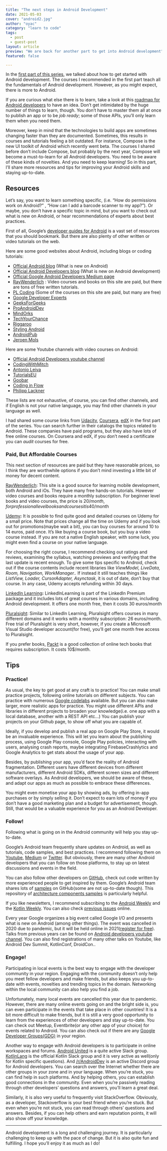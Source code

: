 ```yaml
---
title: "The next steps in Android Development"
date: 2021-05-03
cover: "android2.jpg"
author: "oyac"
category: "learn to code"
tags:
  - post
  - guest-post
layout: article
preview: "We are back for another part to get into Android development"
featured: false

---
```




In the [first part of this series](/learn-to-code-how-to-get-started-with-android-development/), we talked about how to get started with Android development. The courses I recommended in the first part teach all the fundamentals of Android development. However, as you might expect, there is more to Android. 

If you are curious what else there is to learn, take a look at this [roadmap for Android developers](https://github.com/mobile-roadmap/android-developer-roadmap) to have an idea. Don’t get intimidated by the huge number of things to learn, though. You don’t have to master them all at once to publish an app or to be *job ready*; some of those APIs, you’ll only learn them when you need them.

Moreover, keep in mind that the technologies to build apps are sometimes changing faster than they are documented. Sometimes, this results in courses and tutorials feeling a bit outdated. For instance, Compose is the new UI toolkit of Android which recently went beta. The courses I shared before don’t include Compose, but probably by the next year, Compose will become a must-to-learn for all Android developers. You need to be aware of these kinds of novelties. And you need to keep learning! So in this part, I’ll share more resources and tips for improving your Android skills and staying up-to-date. 

## Resources

Let’s say, you want to learn something specific, (i.e. “How do permissions work on Android?” , “How can I add a barcode scanner to my app?”). Or maybe, you don’t have a specific topic in mind, but you want to check out what is new on Android, or hear recommendations of experts about best practices. 

First of all, Google’s [developer guides for Android](https://developer.android.com/guide) is a vast set of resources that you should bookmark. But there are also plenty of other written or video tutorials on the web.

Here are some good websites about Android, including blogs or coding tutorials:

- [Official Android blog](https://blog.google/products/android/) (What is new on Android)
- [Official Android Developers blog](https://android-developers.googleblog.com/) (What is new on Android development)
- [Official Google Android Developers Medium page](https://medium.com/androiddevelopers)
- [RayWenderlich](https://www.raywenderlich.com/android/articles) : Video courses and books on this site are paid, but there are tons of free written tutorials. 
- [PL Coding](https://pl-coding.com/) (Some of the courses on this site are paid, but many are free)
- [Google Developer Experts](https://medium.com/google-developer-experts)
- [GeeksForGeeks](https://www.geeksforgeeks.org/android-tutorial/) 
- [ProAndroidDev](https://proandroiddev.com/)
- [MindOrks](https://blog.mindorks.com/)
- [TechYourChance](https://www.techyourchance.com/)
- [Riggaroo](https://riggaroo.dev/)
- [Styling Android](https://blog.stylingandroid.com/)
- [AndroidPub](https://medium.com/android-news)
- [Jeroen Mols](https://jeroenmols.com/blog/)

Here are some Youtube channels with video courses on Android:

- [Official Android Developers youtube channel](https://www.youtube.com/c/AndroidDevelopers) 
- [CodingWithMitch](https://www.youtube.com/channel/UCoNZZLhPuuRteu02rh7bzsw) 
- [Antonio Leiva ](https://www.youtube.com/user/antoniolg28)
- [TutorialsEU](https://www.youtube.com/channel/UCGjv_3tbzJ8yKuvacoqmO-Q)
- [Goobar](https://www.youtube.com/channel/UCVysWoMPvvHQMEJvRkslbAQ)
- [Coding in Flow](https://www.youtube.com/channel/UC_Fh8kvtkVPkeihBs42jGcA)
- [Philipp Lackner](https://www.youtube.com/channel/UCKNTZMRHPLXfqlbdOI7mCkg)

These lists are not exhaustive, of course, you can find other channels, and if English is not your native language, you may find other channels in your language as well. 

I had shared some course links from [Udacity](https://www.udacity.com/courses/all), [Coursera](https://www.coursera.org/), [edX](https://www.edx.org/) in the first part of the series. You can search further in their catalogs the topics related to Android. These companies have paid programs, but they also have lots of free online courses. On Coursera and edX, if you don’t need a certificate you can *audit* courses for free.

### Paid, But Affordable Courses

This next section of resources are paid but they have reasonable prices, so I think they are worthwhile options if you don’t mind investing a little bit of money for decent content.

[RayWenderlich](https://www.raywenderlich.com/android/paths/learn): This site is a good source for learning mobile development, both Android and iOs. They have many free hands-on tutorials. However video courses and books require a monthly subscription. For beginner level books and video courses, the price is 20$/month, for professional level books and courses it is 40$/month

[Udemy](https://www.udemy.com/)**:** It is possible to find quite good and detailed courses on Udemy for a small price. Note that prices change all the time on Udemy and if you look out for promotions(maybe wait a bit), you can buy courses for around 10 to 14 euros, paid once. It’s like buying a course book, but you buy a video course instead. If you are not a native English speaker, with some luck, you might even find a course on your native language. 

For choosing the right course, I recommend checking out ratings and reviews, examining the syllabus, watching previews and verifying that the last update is recent enough. To give some tips specific to Android, check out if the course contents include recent libraries like *ViewModel, LiveData, Room, Navigation, WorkManager..* If instead it still teaches things like *ListView, Loader, CursorAdapter, Asynctask*, it is out of date, don’t buy that course. In any case, Udemy accepts refunding within 30 days. 

[LinkedIn Learning](https://www.linkedin.com/learning)**:** LinkedInLearning is part of the LinkedIn Premium package and it includes lots of great courses in various domains, including Android development. It offers one month free, then it costs 30 euros/month 

[Pluralsight](https://www.pluralsight.com/): Similar to LinkedIn Learning, Pluralsight offers courses in many different domains and it works with a monthly subscription: 26 euros/month. Free trial of Pluralsight is very short, however, if you create a Microsoft Visual Studio developer account(for free), you’ll get one month free access to Pluralsight. 

If you prefer books, [Packt](https://subscribe.packtpub.com/) is a good collection of online tech books that requires subscription. It costs 10$/month.

## Tips

### Practice!

As usual, the key to get good at any craft is to practice! You can make small practice projects, following online tutorials on different subjects. You can practice with numerous [Google codelabs](https://codelabs.developers.google.com/?cat=android) available. But you can also make larger, more realistic apps for practice. You might use different APIs and libraries in different projects to broaden your knowledge(i.e. one app with a local database, another with a REST API etc…) You can publish your projects on your Github page, to show off what you are capable of. 

Ideally, if you develop and publish a real app on Google Play Store, it would be an invaluable experience. This will let you learn about the publishing process, using Google Play console, Google Play policies, interacting with users, analysing crash reports, maybe integrating FirebaseCrashlytics and Google Analytics to get stats about the usage of your app. 

Besides, by publishing your app, you’d face the reality of Android fragmentation. Different users have different devices from different manufacturers, different Android SDKs, different screen sizes and different software overlays. As Android developers, we should be aware of these, and adapt our apps as much as possible to embrace these differences.

You might even monetise your app by showing ads, by offering in-app purchases or by simply selling it. Don’t expect to earn lots of money if you don’t have a good marketing plan and a budget for advertisement, though. Still, that would be a valuable experience for you as an Android Developer. 

### Follow!

Following what is going on in the Android community will help you stay up-to-date.

Google’s Android team frequently share updates on Android, as well as tutorials, code samples, and best practices. I recommend following them on [Youtube](https://www.youtube.com/channel/UCVHFbqXqoYvEWM1Ddxl0QDg), [Medium](https://medium.com/androiddevelopers) or [Twitter](https://twitter.com/AndroidDev). But obviously, there are many other Android developers that you can follow on those platforms, to stay up on latest discussions and events in the field. 

You can also follow other developers on [GitHub](https://github.com/), check out code written by more experienced people to get inspired by them. Google’s Android team shares lots of [samples](https://developer.android.com/samples) on GitHub(some are not up-to-date though). This repository of [architecture components samples](https://github.com/android/architecture-components-samples) is particularly helpful. 

If you like newsletters, I recommend subscribing to the [Android Weekly](https://androidweekly.net/) and the [Kotlin Weekly](http://www.kotlinweekly.net/). You can also check [previous issues](https://androidweekly.net/archive) online.

Every year Google organizes a big event called Google I/O and presents what is new on Android (among other things). The event was cancelled in 2020 due to pandemic, but it will be held online in 2021([register for free](https://events.google.com/io/?lng=en)). Talks from previous years can be found on [Android developers youtube channel](https://www.youtube.com/channel/UCVHFbqXqoYvEWM1Ddxl0QDg). You can also find registrations of many other talks on Youtube, like Android Dev Summit, KotlinConf, DroidCon.. 

### Engage!

Participating in local events is the best way to engage with the developer community in your region. Engaging with the community doesn’t only help you meet fellow developers and make friends, but also keeps you up-to-date with events, novelties and trending topics in the domain. Networking within the local community can also help you find a job.

Unfortunately, many local events are cancelled this year due to pandemic. However, there are many online events going on and the bright side is, you can even participate in the events that take place in other countries! It is a bit more difficult to make friends, but it is still a very good opportunity to learn from the experiences of other developers and stay up-to-date. You can check out Meetup, Eventbrite(or any other app of your choice) for events related to Android. You can also check out if there are any [Google Developer Groups(GDG)](https://developers.google.com/community/gdg) in your region.

Another way to engage with Android developers is to participate in online workspaces and forums. [Android United](http://android-united.slack.com/) is a quite active Slack group. [KotlinLang](https://surveys.jetbrains.com/s3/kotlin-slack-sign-up) is the official Kotlin Slack group and it is very active as well(only for Kotlin specific questions). And [/r/AndroidDev](https://discord.gg/A7twuh3) is an active Discord group for Android developers. You can search over the Internet whether there are other groups in your zone and in your language. When you’re stuck, you can find help in such platforms. And by helping others, you can establish good connections in the community. Even when you’re passively reading through other developers’ questions and answers, you’ll learn a great deal. 

Similarly, it is also very useful to frequently visit StackOverflow. Obviously, as a developer, Stackoverflow is your best friend when you’re stuck. But even when you’re not stuck, you can read through others’ questions and answers. Besides, if you can help others and earn reputation points, it will also show off your knowledge. 

------

Android development is a long and challenging journey. It is particularly challenging to keep up with the pace of change. But it is also quite fun and fulfilling. I hope you’ll enjoy it as much as I do! 